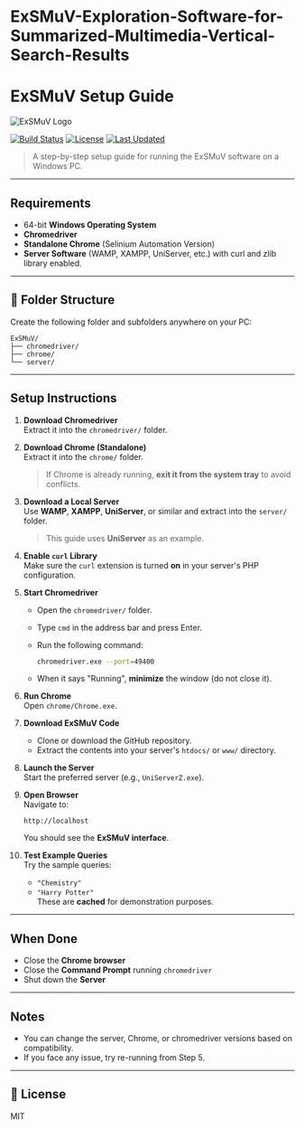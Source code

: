 # ExSMuV-Exploration-Software-for-Summarized-Multimedia-Vertical-Search-Results

# ExSMuV Setup Guide
![ExSMuV Logo](https://yourdomain.com/path/to/logo.png)

[![Build Status](https://img.shields.io/badge/build-passing-brightgreen)](https://github.com/yourusername/ExSMuV)
[![License](https://img.shields.io/badge/license-MIT-blue.svg)](LICENSE)
[![Last Updated](https://img.shields.io/badge/last%20updated-July%202025-orange)](https://github.com/yourusername/ExSMuV)

> A step-by-step setup guide for running the ExSMuV software on a Windows PC.

---

## Requirements

- 64-bit **Windows Operating System**
- **Chromedriver**
- **Standalone Chrome** (Selinium Automation Version)
- **Server Software** (WAMP, XAMPP, UniServer, etc.) with curl and zlib library enabled.

---

## 📁 Folder Structure

Create the following folder and subfolders anywhere on your PC:

```
ExSMuV/
├── chromedriver/
├── chrome/
└── server/
```

---

## Setup Instructions

1. **Download Chromedriver**  
   Extract it into the `chromedriver/` folder.

2. **Download Chrome (Standalone)**  
   Extract it into the `chrome/` folder.  
   > If Chrome is already running, **exit it from the system tray** to avoid conflicts.

3. **Download a Local Server**  
   Use **WAMP**, **XAMPP**, **UniServer**, or similar and extract into the `server/` folder.  
   > This guide uses **UniServer** as an example.

4. **Enable `curl` Library**  
   Make sure the `curl` extension is turned **on** in your server's PHP configuration.

5. **Start Chromedriver**  
   - Open the `chromedriver/` folder.
   - Type `cmd` in the address bar and press Enter.
   - Run the following command:

     ```bash
     chromedriver.exe --port=49400
     ```

   - When it says "Running", **minimize** the window (do not close it).

6. **Run Chrome**  
   Open `chrome/Chrome.exe`.

7. **Download ExSMuV Code**  
   - Clone or download the GitHub repository.
   - Extract the contents into your server's `htdocs/` or `www/` directory.

8. **Launch the Server**  
   Start the preferred server (e.g., `UniServerZ.exe`).

9. **Open Browser**  
   Navigate to:

   ```
   http://localhost
   ```

   You should see the **ExSMuV interface**.

10. **Test Example Queries**  
    Try the sample queries:  
    - `"Chemistry"`
    - `"Harry Potter"`  
    These are **cached** for demonstration purposes.

---

## When Done

- Close the **Chrome browser**
- Close the **Command Prompt** running `chromedriver`
- Shut down the **Server**

---

## Notes

- You can change the server, Chrome, or chromedriver versions based on compatibility.
- If you face any issue, try re-running from Step 5.

---

## 📄 License

MIT
